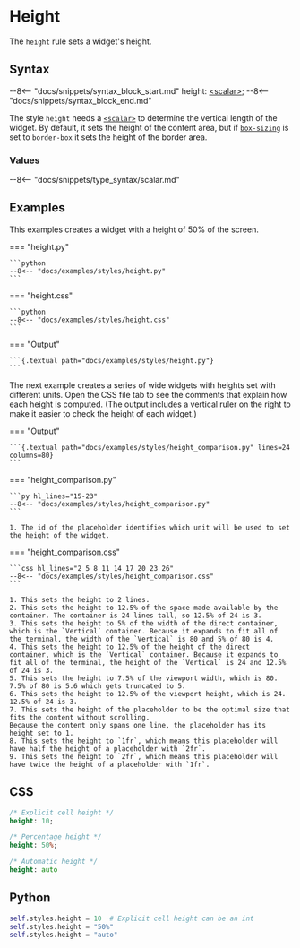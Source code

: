 # Height

The `height` rule sets a widget's height.

## Syntax

--8<-- "docs/snippets/syntax_block_start.md"
height: <a href="../../css_types/scalar">&lt;scalar&gt;</a>;
--8<-- "docs/snippets/syntax_block_end.md"

The style `height` needs a [`<scalar>`](../../css_types/scalar) to determine the vertical length of the widget.
By default, it sets the height of the content area, but if [`box-sizing`](./box_sizing) is set to `border-box` it sets the height of the border area.

### Values

--8<-- "docs/snippets/type_syntax/scalar.md"

## Examples

This examples creates a widget with a height of 50% of the screen.

=== "height.py"

    ```python
    --8<-- "docs/examples/styles/height.py"
    ```

=== "height.css"

    ```python
    --8<-- "docs/examples/styles/height.css"
    ```

=== "Output"

    ```{.textual path="docs/examples/styles/height.py"}
    ```

The next example creates a series of wide widgets with heights set with different units.
Open the CSS file tab to see the comments that explain how each height is computed.
(The output includes a vertical ruler on the right to make it easier to check the height of each widget.)

=== "Output"

    ```{.textual path="docs/examples/styles/height_comparison.py" lines=24 columns=80}
    ```

=== "height_comparison.py"

    ```py hl_lines="15-23"
    --8<-- "docs/examples/styles/height_comparison.py"
    ```

    1. The id of the placeholder identifies which unit will be used to set the height of the widget.

=== "height_comparison.css"

    ```css hl_lines="2 5 8 11 14 17 20 23 26"
    --8<-- "docs/examples/styles/height_comparison.css"
    ```

    1. This sets the height to 2 lines.
    2. This sets the height to 12.5% of the space made available by the container. The container is 24 lines tall, so 12.5% of 24 is 3.
    3. This sets the height to 5% of the width of the direct container, which is the `Vertical` container. Because it expands to fit all of the terminal, the width of the `Vertical` is 80 and 5% of 80 is 4.
    4. This sets the height to 12.5% of the height of the direct container, which is the `Vertical` container. Because it expands to fit all of the terminal, the height of the `Vertical` is 24 and 12.5% of 24 is 3.
    5. This sets the height to 7.5% of the viewport width, which is 80. 7.5% of 80 is 5.6 which gets truncated to 5.
    6. This sets the height to 12.5% of the viewport height, which is 24. 12.5% of 24 is 3.
    7. This sets the height of the placeholder to be the optimal size that fits the content without scrolling.
    Because the content only spans one line, the placeholder has its height set to 1.
    8. This sets the height to `1fr`, which means this placeholder will have half the height of a placeholder with `2fr`.
    9. This sets the height to `2fr`, which means this placeholder will have twice the height of a placeholder with `1fr`.


## CSS

```sass
/* Explicit cell height */
height: 10;

/* Percentage height */
height: 50%;

/* Automatic height */
height: auto
```

## Python

```python
self.styles.height = 10  # Explicit cell height can be an int
self.styles.height = "50%"
self.styles.height = "auto"
```
